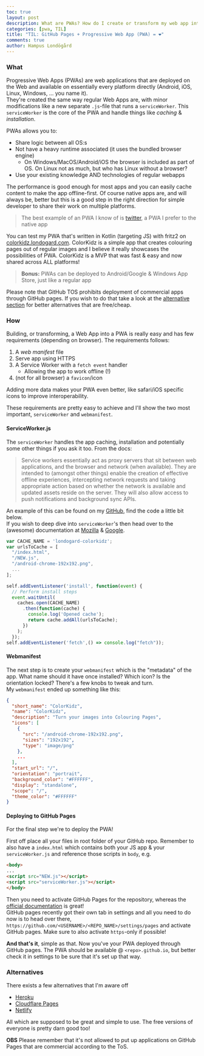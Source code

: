 ```yaml
---
toc: true
layout: post
description: What are PWAs? How do I create or transform my web app into one? How can I deploy them (freely) via GitHub Pages?
categories: [pwa, TIL]
title: "TIL: GitHub Pages + Progressive Web App (PWA) = ❤️"
comments: true
author: Hampus Londögård
---
```


### What
Progressive Web Apps (PWAs) are web applications that are deployed on the Web and available on essentially every platform directly (Android, iOS, Linux, Windows, ... you name it).  
They're created the same way regular Web Apps are, with minor modifications like a new separate `.js`-file that runs a `serviceWorker`. This `serviceWorker` is the core of the PWA and handle things like _caching_ & _installation_. 

PWAs allows you to:
- Share logic between all OS:s
- Not have a heavy runtime associated (it uses the bundled browser engine)
	- On Windows/MacOS/Android/iOS the browser is included as part of OS. On Linux not as much, but who has Linux without a browser?
- Use your existing knowledge AND technologies of regular webapps

The performance is good enough for most apps and you can easily cache content to make the app offline-first. Of course native apps are, and will always be, better but this is a good step in the right direction for simple developer to share their work on multiple platforms. 

> The best example of an PWA I know of is [twitter](http://mobile.twitter.com/), a PWA I prefer to the native app

You can test my PWA that's written in Kotlin (targeting JS) with fritz2 on [colorkidz.londogard.com](https://colorkidz.londogard.com/). ColorKidz is a simple app that creates colouring pages out of regular images and I believe it really showcases the possibilities of PWA. ColorKidz is a MVP that was fast & easy and now shared across ALL platforms!  

> **Bonus:** PWAs can be deployed to Android/Google & Windows App Store, just like a regular app

Please note that GitHub TOS prohibits deployment of commercial apps through GitHub pages. If you wish to do that take a look at the [alternative section](#alternatives) for better alternatives that are free/cheap.

### How
Building, or transforming, a Web App into a PWA is really easy and has few requirements (depending on browser). The requirements follows:
1. A _web manifest_ file
2. Serve app using HTTPS
3. A Service Worker with a `fetch event` handler
	- Allowing the app to work offline (!) 
4. (not for all browser) a `favicon`/icon

Adding more data makes your PWA even better, like safari/iOS specific icons to improve interoperability.

These requirements are pretty easy to achieve and I'll show the two most important, `serviceWorker` and `webmanifest`.

#### ServiceWorker.js
The `serviceWorker` handles the app caching, installation and
potentially some other things if you ask it too. From the docs:

> Service workers essentially act as proxy servers that sit between web applications, and the browser and network (when available). They are intended to (amongst other things) enable the creation of effective offline experiences, intercepting network requests and taking appropriate action based on whether the network is available and updated assets reside on the server. They will also allow access to push notifications and background sync APIs.

An example of this can be found on my [GitHub](https://github.com/londogard/colorkidz/blob/main/serviceWorker.js), find the code a little bit below.  
If you wish to deep dive into `serviceWorker`'s then head over to the (awesome) documentation at [Mozilla](https://developer.mozilla.org/en-US/docs/Web/Progressive_web_apps/Offline_Service_workers) & [Google](https://developers.google.com/web/ilt/pwa/introduction-to-service-worker).
```js
var CACHE_NAME = 'londogard-colorkidz';
var urlsToCache = [
  "/index.html",
  "/NEW.js",
  "/android-chrome-192x192.png",
  ...
];

self.addEventListener('install', function(event) {
  // Perform install steps
  event.waitUntil(
    caches.open(CACHE_NAME)
      .then(function(cache) {
        console.log('Opened cache');
        return cache.addAll(urlsToCache);
      })
    );
  });
self.addEventListener('fetch',() => console.log("fetch"));
```
#### Webmanifest

The next step is to create your `webmanifest` which is the "metadata" of the app. What name should it have once installed? Which icon? Is the orientation locked? There's a few knobs to tweak and turn.  
My `webmanifest` ended up something like this:
```json
{
  "short_name": "ColorKidz",
  "name": "ColorKidz",
  "description": "Turn your images into Colouring Pages",
  "icons": [
    {
      "src": "/android-chrome-192x192.png",
      "sizes": "192x192",
      "type": "image/png"
    },
    ...
  ],
  "start_url": "/",
  "orientation": "portrait",
  "background_color": "#FFFFFF",
  "display": "standalone",
  "scope": "/",
  "theme_color": "#FFFFFF"
}
```

#### Deploying to GitHub Pages
For the final step we're to deploy the PWA!

First off place all your files in root folder of your GitHub repo. Remember to also have a `index.html` which contains both your JS app & your `serviceWorker.js` and reference those scripts in `body`, e.g.
```html
<body>
...
<script src="NEW.js"></script>
<script src="serviceWorker.js"></script>
</body>
```

Then you need to activate GitHub Pages for the repository, whereas the [official documentation](https://pages.github.com/) is great!  
GitHub pages recently got their own tab in settings and all you need to do now is to head over there, `https://github.com/<USERNAME>/<REPO_NAME>/settings/pages` and activate GitHub pages. Make sure to also activate `https`-only if possible!

**And that's it**, simple as that. Now you've your PWA deployed through GitHub pages. The PWA should be available @ `<repo>.github.io`, but better check it in settings to be sure that it's set up that way.

### Alternatives
There exists a few alternatives that I'm aware off
- [Heroku](https://www.heroku.com/)
- [Cloudflare Pages](https://pages.cloudflare.com/)
- [Netlify](https://www.netlify.com/)

All which are supposed to be great and simple to use. The free versions of everyone is pretty darn good too!

**OBS** Please remember that it's not allowed to put up applications on GitHub Pages that are commercial according to the ToS.